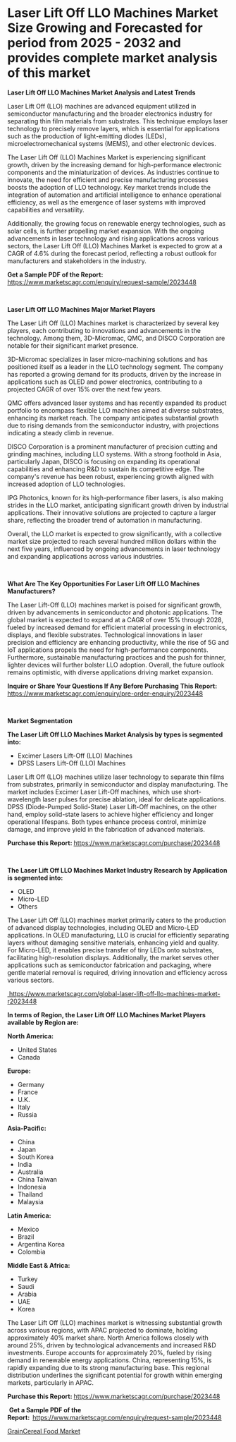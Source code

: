 <p><h1>Laser Lift Off LLO Machines Market Size Growing and Forecasted for period from 2025 - 2032 and provides complete market analysis of this market</h1></p><p><strong>Laser Lift Off LLO Machines Market Analysis and Latest Trends</strong></p>
<p><p>Laser Lift Off (LLO) machines are advanced equipment utilized in semiconductor manufacturing and the broader electronics industry for separating thin film materials from substrates. This technique employs laser technology to precisely remove layers, which is essential for applications such as the production of light-emitting diodes (LEDs), microelectromechanical systems (MEMS), and other electronic devices. </p><p>The Laser Lift Off (LLO) Machines Market is experiencing significant growth, driven by the increasing demand for high-performance electronic components and the miniaturization of devices. As industries continue to innovate, the need for efficient and precise manufacturing processes boosts the adoption of LLO technology. Key market trends include the integration of automation and artificial intelligence to enhance operational efficiency, as well as the emergence of laser systems with improved capabilities and versatility.</p><p>Additionally, the growing focus on renewable energy technologies, such as solar cells, is further propelling market expansion. With the ongoing advancements in laser technology and rising applications across various sectors, the Laser Lift Off (LLO) Machines Market is expected to grow at a CAGR of 4.6% during the forecast period, reflecting a robust outlook for manufacturers and stakeholders in the industry.</p></p>
<p><strong>Get a Sample PDF of the Report:&nbsp;</strong> <a href="https://www.marketscagr.com/enquiry/request-sample/2023448?utm_campaign=2987&utm_medium=2&utm_source=Github&utm_content=ia&utm_term=29032025&utm_id=laser-lift-off-llo-machines">https://www.marketscagr.com/enquiry/request-sample/2023448</a></p>
<p>&nbsp;</p>
<p><strong>Laser Lift Off LLO Machines Major Market Players</strong></p>
<p><p>The Laser Lift Off (LLO) Machines market is characterized by several key players, each contributing to innovations and advancements in the technology. Among them, 3D-Micromac, QMC, and DISCO Corporation are notable for their significant market presence. </p><p>3D-Micromac specializes in laser micro-machining solutions and has positioned itself as a leader in the LLO technology segment. The company has reported a growing demand for its products, driven by the increase in applications such as OLED and power electronics, contributing to a projected CAGR of over 15% over the next few years.</p><p>QMC offers advanced laser systems and has recently expanded its product portfolio to encompass flexible LLO machines aimed at diverse substrates, enhancing its market reach. The company anticipates substantial growth due to rising demands from the semiconductor industry, with projections indicating a steady climb in revenue.</p><p>DISCO Corporation is a prominent manufacturer of precision cutting and grinding machines, including LLO systems. With a strong foothold in Asia, particularly Japan, DISCO is focusing on expanding its operational capabilities and enhancing R&D to sustain its competitive edge. The company's revenue has been robust, experiencing growth aligned with increased adoption of LLO technologies.</p><p>IPG Photonics, known for its high-performance fiber lasers, is also making strides in the LLO market, anticipating significant growth driven by industrial applications. Their innovative solutions are projected to capture a larger share, reflecting the broader trend of automation in manufacturing.</p><p>Overall, the LLO market is expected to grow significantly, with a collective market size projected to reach several hundred million dollars within the next five years, influenced by ongoing advancements in laser technology and expanding applications across various industries.</p></p>
<p>&nbsp;</p>
<p><strong>What Are The Key Opportunities For Laser Lift Off LLO Machines Manufacturers?</strong></p>
<p><p>The Laser Lift-Off (LLO) machines market is poised for significant growth, driven by advancements in semiconductor and photonic applications. The global market is expected to expand at a CAGR of over 15% through 2028, fueled by increased demand for efficient material processing in electronics, displays, and flexible substrates. Technological innovations in laser precision and efficiency are enhancing productivity, while the rise of 5G and IoT applications propels the need for high-performance components. Furthermore, sustainable manufacturing practices and the push for thinner, lighter devices will further bolster LLO adoption. Overall, the future outlook remains optimistic, with diverse applications driving market expansion.</p></p>
<p><strong>Inquire or Share Your Questions If Any Before Purchasing This Report:</strong> <a href="https://www.marketscagr.com/enquiry/pre-order-enquiry/2023448?utm_campaign=2987&utm_medium=2&utm_source=Github&utm_content=ia&utm_term=29032025&utm_id=laser-lift-off-llo-machines">https://www.marketscagr.com/enquiry/pre-order-enquiry/2023448</a></p>
<p>&nbsp;</p>
<p><strong>Market Segmentation</strong></p>
<p><strong>The Laser Lift Off LLO Machines Market Analysis by types is segmented into:</strong></p>
<p><ul><li>Excimer Lasers Lift-Off (LLO) Machines</li><li>DPSS Lasers Lift-Off (LLO) Machines</li></ul></p>
<p><p>Laser Lift Off (LLO) machines utilize laser technology to separate thin films from substrates, primarily in semiconductor and display manufacturing. The market includes Excimer Laser Lift-Off machines, which use short-wavelength laser pulses for precise ablation, ideal for delicate applications. DPSS (Diode-Pumped Solid-State) Laser Lift-Off machines, on the other hand, employ solid-state lasers to achieve higher efficiency and longer operational lifespans. Both types enhance process control, minimize damage, and improve yield in the fabrication of advanced materials.</p></p>
<p><strong>Purchase this Report:&nbsp;</strong><a href="https://www.marketscagr.com/purchase/2023448?utm_campaign=2987&utm_medium=2&utm_source=Github&utm_content=ia&utm_term=29032025&utm_id=laser-lift-off-llo-machines">https://www.marketscagr.com/purchase/2023448</a></p>
<p>&nbsp;</p>
<p><strong>The Laser Lift Off LLO Machines Market Industry Research by Application is segmented into:</strong></p>
<p><ul><li>OLED</li><li>Micro-LED</li><li>Others</li></ul></p>
<p><p>The Laser Lift Off (LLO) machines market primarily caters to the production of advanced display technologies, including OLED and Micro-LED applications. In OLED manufacturing, LLO is crucial for efficiently separating layers without damaging sensitive materials, enhancing yield and quality. For Micro-LED, it enables precise transfer of tiny LEDs onto substrates, facilitating high-resolution displays. Additionally, the market serves other applications such as semiconductor fabrication and packaging, where gentle material removal is required, driving innovation and efficiency across various sectors.</p></p>
<p><a href="https://www.marketscagr.com/global-laser-lift-off-llo-machines-market-r2023448?utm_campaign=2987&utm_medium=2&utm_source=Github&utm_content=ia&utm_term=29032025&utm_id=laser-lift-off-llo-machines">&nbsp;https://www.marketscagr.com/global-laser-lift-off-llo-machines-market-r2023448</a></p>
<p><strong>In terms of Region, the Laser Lift Off LLO Machines Market Players available by Region are:</strong></p>
<p>
    <p> <strong> North America: </strong>
        <ul>
            <li>United States</li>
            <li>Canada</li>
        </ul>
        </p> 
    <p> <strong> Europe: </strong>
        <ul>
            <li>Germany</li>
            <li>France</li>
            <li>U.K.</li>
            <li>Italy</li>
            <li>Russia</li>
        </ul>
        </p> 
    <p> <strong> Asia-Pacific: </strong>
        <ul>
            <li>China</li>
            <li>Japan</li>
            <li>South Korea</li>
            <li>India</li>
            <li>Australia</li>
            <li>China Taiwan</li>
            <li>Indonesia</li>
            <li>Thailand</li>
            <li>Malaysia</li>
        </ul>
        </p> 
    <p> <strong> Latin America: </strong>
        <ul>
            <li>Mexico</li>
            <li>Brazil</li>
            <li>Argentina Korea</li>
            <li>Colombia</li>
        </ul>
        </p> 
    <p> <strong> Middle East & Africa: </strong>
        <ul>
            <li>Turkey</li>
            <li>Saudi</li>
            <li>Arabia</li>
            <li>UAE</li>
            <li>Korea</li>
        </ul>
    </p>
    </p>
<p><p>The Laser Lift Off (LLO) machines market is witnessing substantial growth across various regions, with APAC projected to dominate, holding approximately 40% market share. North America follows closely with around 25%, driven by technological advancements and increased R&D investments. Europe accounts for approximately 20%, fueled by rising demand in renewable energy applications. China, representing 15%, is rapidly expanding due to its strong manufacturing base. This regional distribution underlines the significant potential for growth within emerging markets, particularly in APAC.</p></p>
<p><strong>Purchase this Report: </strong><a href="https://www.marketscagr.com/purchase/2023448?utm_campaign=2987&utm_medium=2&utm_source=Github&utm_content=ia&utm_term=29032025&utm_id=laser-lift-off-llo-machines">https://www.marketscagr.com/purchase/2023448</a></p>
<p>&nbsp;<strong>Get a Sample PDF of the Report:&nbsp;&nbsp;</strong><a href="https://www.marketscagr.com/enquiry/request-sample/2023448?utm_campaign=2987&utm_medium=2&utm_source=Github&utm_content=ia&utm_term=29032025&utm_id=laser-lift-off-llo-machines">https://www.marketscagr.com/enquiry/request-sample/2023448</a></p>
<p><strong></strong></p>
<p><p><a href="https://github.com/xanaanenkaly/Market-Research-Report-List-1/blob/main/graincereal-food-market.md?utm_campaign=2987&utm_medium=2&utm_source=Github&utm_content=ia&utm_term=29032025&utm_id=laser-lift-off-llo-machines">GrainCereal Food Market</a></p></p>